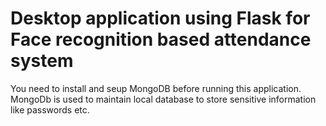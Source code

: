 # Desktop application using Flask for Face recognition based attendance system
You need to install and seup MongoDB before running this application. 
MongoDb is used to maintain local database to store sensitive information like passwords etc.
